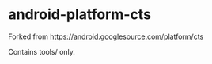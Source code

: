 # android-platform-cts

Forked from https://android.googlesource.com/platform/cts

Contains tools/ only.
